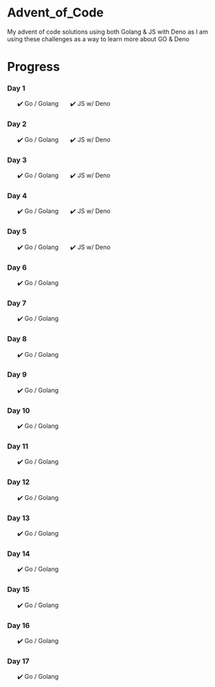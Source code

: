 # Advent_of_Code

My advent of code solutions using both Golang & JS with Deno as I am using these challenges as a way to learn more about GO & Deno

# **Progress**

### Day 1

&nbsp;&nbsp;&nbsp;&nbsp;&nbsp;&nbsp;✔️ Go / Golang
&nbsp;&nbsp;&nbsp;&nbsp;&nbsp;&nbsp;✔️ JS w/ Deno

### Day 2

&nbsp;&nbsp;&nbsp;&nbsp;&nbsp;&nbsp;✔️ Go / Golang
&nbsp;&nbsp;&nbsp;&nbsp;&nbsp;&nbsp;✔️ JS w/ Deno

### Day 3

&nbsp;&nbsp;&nbsp;&nbsp;&nbsp;&nbsp;✔️ Go / Golang
&nbsp;&nbsp;&nbsp;&nbsp;&nbsp;&nbsp;✔️ JS w/ Deno

### Day 4

&nbsp;&nbsp;&nbsp;&nbsp;&nbsp;&nbsp;✔️ Go / Golang
&nbsp;&nbsp;&nbsp;&nbsp;&nbsp;&nbsp;✔️ JS w/ Deno

### Day 5

&nbsp;&nbsp;&nbsp;&nbsp;&nbsp;&nbsp;✔️ Go / Golang
&nbsp;&nbsp;&nbsp;&nbsp;&nbsp;&nbsp;✔️ JS w/ Deno

### Day 6

&nbsp;&nbsp;&nbsp;&nbsp;&nbsp;&nbsp;✔️ Go / Golang

### Day 7

&nbsp;&nbsp;&nbsp;&nbsp;&nbsp;&nbsp;✔️ Go / Golang

### Day 8

&nbsp;&nbsp;&nbsp;&nbsp;&nbsp;&nbsp;✔️ Go / Golang

### Day 9

&nbsp;&nbsp;&nbsp;&nbsp;&nbsp;&nbsp;✔️ Go / Golang

### Day 10

&nbsp;&nbsp;&nbsp;&nbsp;&nbsp;&nbsp;✔️ Go / Golang

### Day 11

&nbsp;&nbsp;&nbsp;&nbsp;&nbsp;&nbsp;✔️ Go / Golang

### Day 12

&nbsp;&nbsp;&nbsp;&nbsp;&nbsp;&nbsp;✔️ Go / Golang

### Day 13

&nbsp;&nbsp;&nbsp;&nbsp;&nbsp;&nbsp;✔️ Go / Golang

### Day 14

&nbsp;&nbsp;&nbsp;&nbsp;&nbsp;&nbsp;✔️ Go / Golang

### Day 15

&nbsp;&nbsp;&nbsp;&nbsp;&nbsp;&nbsp;✔️ Go / Golang

### Day 16

&nbsp;&nbsp;&nbsp;&nbsp;&nbsp;&nbsp;✔️ Go / Golang

### Day 17

&nbsp;&nbsp;&nbsp;&nbsp;&nbsp;&nbsp;✔️ Go / Golang

